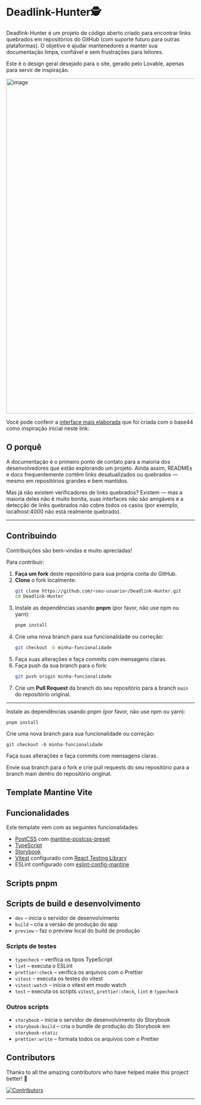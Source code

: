 # Deadlink-Hunter🕵️

Deadlink-Hunter é um projeto de código aberto criado para encontrar links quebrados em repositórios do GitHub (com suporte futuro para outras plataformas).
O objetivo é ajudar mantenedores a manter sua documentação limpa, confiável e sem frustrações para leitores.

Este é o design geral desejado para o site, gerado pelo Lovable, apenas para servir de inspiração.

<img width="1884" height="895" alt="image" src="https://github.com/user-attachments/assets/6cd143f2-40ec-4b9f-8f99-92d82d1e05c2" />

Você pode conferir a [interface mais elaborada](https://link-guard-191fc128.base44.app) que foi criada com o base44 como inspiração inicial neste link:

## O porquê

A documentação é o primeiro ponto de contato para a maioria dos desenvolvedores que estão explorando um projeto.
Ainda assim, READMEs e docs frequentemente contêm links desatualizados ou quebrados — mesmo em repositórios grandes e bem mantidos.

Mas já não existem verificadores de links quebrados?
Existem — mas a maioria deles não é muito bonita, suas interfaces não são amigáveis e a detecção de links quebrados não cobre todos os casos (por exemplo, localhost:4000 não está realmente quebrado).

---

## Contribuindo

Contribuições são bem-vindas e muito apreciadas!

Para contribuir:

1. **Faça um fork** deste repositório para sua própria conta do GitHub.
2. **Clone** o fork localmente:
   ```bash
   git clone https://github.com/<seu-usuario>/Deadlink-Hunter.git
   cd Deadlink-Hunter
   ```
3. Instale as dependências usando **pnpm** (por favor, não use npm ou yarn):
   ```bash
   pnpm install
   ```
4. Crie uma nova branch para sua funcionalidade ou correção:
   ```bash
   git checkout -b minha-funcionalidade
   ```
5. Faça suas alterações e faça commits com mensagens claras.
6. Faça push da sua branch para o fork:
   ```bash
   git push origin minha-funcionalidade
   ```
7. Crie um **Pull Request** da branch do seu repositório para a branch `main` do repositório original.

---

Instale as dependências usando pnpm (por favor, não use npm ou yarn):

`pnpm install`

Crie uma nova branch para sua funcionalidade ou correção:

`git checkout -b minha-funcionalidade`

Faça suas alterações e faça commits com mensagens claras.

Envie sua branch para o fork e crie pull requests do seu repositório para a branch main dentro do repositório original.

## Template Mantine Vite

## Funcionalidades

Este template vem com as seguintes funcionalidades:

- [PostCSS](https://postcss.org/) com [mantine-postcss-preset](https://mantine.dev/styles/postcss-preset)
- [TypeScript](https://www.typescriptlang.org/)
- [Storybook](https://storybook.js.org/)
- [Vitest](https://vitest.dev/) configurado com [React Testing Library](https://testing-library.com/docs/react-testing-library/intro)
- ESLint configurado com [eslint-config-mantine](https://github.com/mantinedev/eslint-config-mantine)

## Scripts pnpm

## Scripts de build e desenvolvimento

- `dev` – inicia o servidor de desenvolvimento
- `build` – cria a versão de produção do app
- `preview` – faz o preview local do build de produção

### Scripts de testes

- `typecheck` – verifica os tipos TypeScript
- `lint` – executa o ESLint
- `prettier:check` – verifica os arquivos com o Prettier
- `vitest` – executa os testes do vitest
- `vitest:watch` – inicia o vitest em modo watch
- `test` – executa os scripts `vitest`, `prettier:check`, `lint` e `typecheck`

### Outros scripts

- `storybook` – inicia o servidor de desenvolvimento do Storybook
- `storybook:build` – cria o bundle de produção do Storybook em `storybook-static`
- `prettier:write` – formata todos os arquivos com o Prettier

## Contributors

Thanks to all the amazing contributors who have helped make this project better! 🎉

<a href="https://github.com/Deadlink-Hunter/Broken-Link-Website/graphs/contributors">
  <img src="https://contrib.rocks/image?repo=Deadlink-Hunter/Broken-Link-Website" alt="Contributors" />
</a>

---